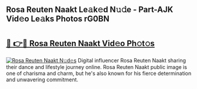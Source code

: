## Rosa Reuten Naakt Le𝚊k𝚎d N𝚞𝚍e - Part-AJK Vid𝚎o Le𝚊ks Photos rG0BN

# <h2><a href="http://fb50hq9.evod.top/?m=Rosa+Reuten+Naakt">🔗 👉🔴 Rosa Reuten Naakt Vid𝚎o Ph𝚘t𝚘s</a></h2>

[![Rosa Reuten Naakt N𝚞d𝚎s](https://i.imgur.com/8V9OHl7.gif)](http://fb50hq9.evod.top/?m=Rosa+Reuten+Naakt)
Digital influencer Rosa Reuten Naakt sharing their dance and lifestyle journey online. Rosa Reuten Naakt public image is one of charisma and charm, but he's also known for his fierce determination and unwavering commitment. 
